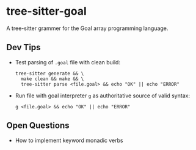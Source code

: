 # tree-sitter-goal

A tree-sitter grammer for the Goal array programming language.

## Dev Tips
- Test parsing of `.goal` file with clean build:
  ```
  tree-sitter generate && \
    make clean && make && \
    tree-sitter parse <file.goal> && echo "OK" || echo "ERROR"
  ```
- Run file with goal interpreter `g` as authoritative source of valid syntax:
  ```
  g <file.goal> && echo "OK" || echo "ERROR"
  ```

## Open Questions
- How to implement keyword monadic verbs
